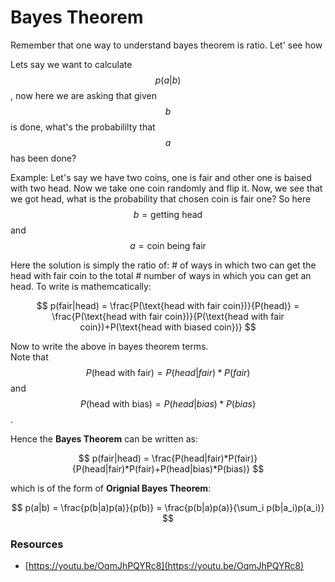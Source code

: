 # Bayes Theorem

Remember that one way to understand bayes theorem is ratio. Let' see how

Lets say we want to calculate $$p(a|b)$$, now here we are asking that given $$b$$ is done, what's the probabililty that $$a$$ has been done?  
  
Example:  Let's say we have two coins, one is fair and other one is baised with two head. Now we take one coin randomly and flip it. Now, we see that we got head, what is the probability that chosen coin is fair one? So here $$ b=  \text{getting head}$$and $$ a = \text{coin being fair} $$

Here the solution is simply the ratio of:  \# of ways in which two can get the head with fair coin to the total \# number of ways in which you can get an head. To write is mathemcatically:

$$
p(fair|head) = \frac{P(\text{head with fair coin})}{P(head)} = \frac{P(\text{head with fair coin})}{P(\text{head with fair coin})+P(\text{head with biased coin})}
$$

Now to write the above in bayes theorem terms.   
Note that $$P(\text{head with fair}) = P(head|fair)*P(fair)$$ and $$P(\text{head with bias}) = P(head|bias)*P(bias)$$. 

Hence the **Bayes Theorem** can be written as:

$$
p(fair|head) = \frac{P(head|fair)*P(fair)}{P(head|fair)*P(fair)+P(head|bias)*P(bias)}
$$

which is of the form of **Orignial Bayes Theorem**:

$$
p(a|b) = \frac{p(b|a)p(a)}{p(b)} = \frac{p(b|a)p(a)}{\sum_i p(b|a_i)p(a_i)}
$$



### Resources

* [https://youtu.be/OqmJhPQYRc8](https://youtu.be/OqmJhPQYRc8)



